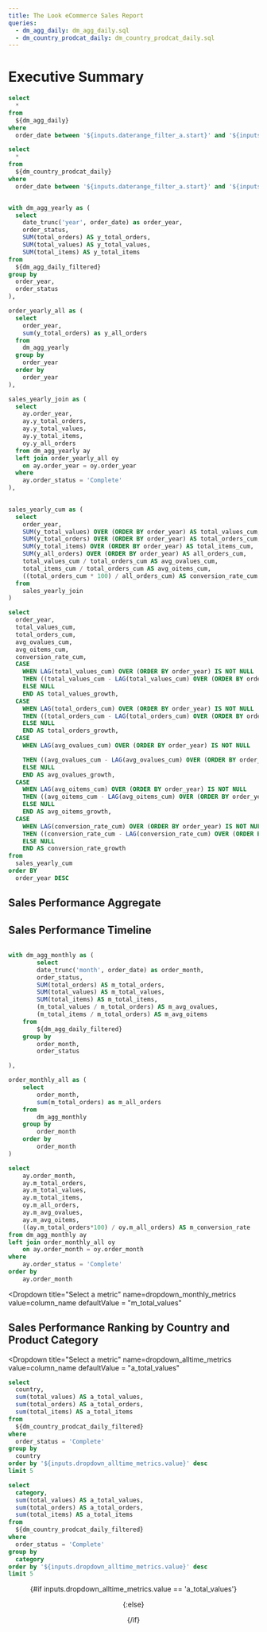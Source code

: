 ```yaml
---
title: The Look eCommerce Sales Report
queries:
  - dm_agg_daily: dm_agg_daily.sql
  - dm_country_prodcat_daily: dm_country_prodcat_daily.sql
---
```


# Executive Summary

<DateRange
    name=daterange_filter_a
    data={dm_agg_daily}
    dates=order_date
/>

```sql dm_agg_daily_filtered
select
  *
from
  ${dm_agg_daily}
where
  order_date between '${inputs.daterange_filter_a.start}' and '${inputs.daterange_filter_a.end}'
```

```sql dm_country_prodcat_daily_filtered
select
  *
from
  ${dm_country_prodcat_daily}
where
  order_date between '${inputs.daterange_filter_a.start}' and '${inputs.daterange_filter_a.end}'
```

```sql agg_sales_yearly_cum_growth

with dm_agg_yearly as (
  select
    date_trunc('year', order_date) as order_year,
    order_status,
    SUM(total_orders) AS y_total_orders,
    SUM(total_values) AS y_total_values,
    SUM(total_items) AS y_total_items
from
  ${dm_agg_daily_filtered}
group by
  order_year,
  order_status
),

order_yearly_all as (
  select
    order_year,
    sum(y_total_orders) as y_all_orders
  from
    dm_agg_yearly
  group by
    order_year
  order by
    order_year
),

sales_yearly_join as ( 
  select
    ay.order_year,
    ay.y_total_orders,
    ay.y_total_values,
    ay.y_total_items,
    oy.y_all_orders
  from dm_agg_yearly ay
  left join order_yearly_all oy
    on ay.order_year = oy.order_year
  where
    ay.order_status = 'Complete'
),

  
sales_yearly_cum as (
  select
    order_year,
    SUM(y_total_values) OVER (ORDER BY order_year) AS total_values_cum,
    SUM(y_total_orders) OVER (ORDER BY order_year) AS total_orders_cum,
    SUM(y_total_items) OVER (ORDER BY order_year) AS total_items_cum,
    SUM(y_all_orders) OVER (ORDER BY order_year) AS all_orders_cum,
    total_values_cum / total_orders_cum AS avg_ovalues_cum,
    total_items_cum / total_orders_cum AS avg_oitems_cum,
    ((total_orders_cum * 100) / all_orders_cum) AS conversion_rate_cum
  from
    sales_yearly_join
)

select
  order_year,
  total_values_cum,
  total_orders_cum,
  avg_ovalues_cum,
  avg_oitems_cum,
  conversion_rate_cum,
  CASE
    WHEN LAG(total_values_cum) OVER (ORDER BY order_year) IS NOT NULL
    THEN ((total_values_cum - LAG(total_values_cum) OVER (ORDER BY order_year)) / LAG(total_values_cum) OVER (ORDER BY order_year))
    ELSE NULL
    END AS total_values_growth,
  CASE
    WHEN LAG(total_orders_cum) OVER (ORDER BY order_year) IS NOT NULL
    THEN ((total_orders_cum - LAG(total_orders_cum) OVER (ORDER BY order_year)) / LAG(total_orders_cum) OVER (ORDER BY order_year))
    ELSE NULL
    END AS total_orders_growth,
  CASE
    WHEN LAG(avg_ovalues_cum) OVER (ORDER BY order_year) IS NOT NULL

    THEN ((avg_ovalues_cum - LAG(avg_ovalues_cum) OVER (ORDER BY order_year)) / LAG(avg_ovalues_cum) OVER (ORDER BY order_year))
    ELSE NULL
    END AS avg_ovalues_growth,
  CASE 
    WHEN LAG(avg_oitems_cum) OVER (ORDER BY order_year) IS NOT NULL
    THEN ((avg_oitems_cum - LAG(avg_oitems_cum) OVER (ORDER BY order_year)) / LAG(avg_oitems_cum) OVER (ORDER BY order_year))
    ELSE NULL
    END AS avg_oitems_growth,
  CASE
    WHEN LAG(conversion_rate_cum) OVER (ORDER BY order_year) IS NOT NULL
    THEN ((conversion_rate_cum - LAG(conversion_rate_cum) OVER (ORDER BY order_year)) / LAG(conversion_rate_cum) OVER (ORDER BY order_year))
    ELSE NULL
    END AS conversion_rate_growth
from
  sales_yearly_cum
order BY
  order_year DESC
```

## Sales Performance Aggregate
<center>
<Grid cols = 5>
<BigValue
  data={agg_sales_yearly_cum_growth[0]}
  title="Total Sales"
  value=total_values_cum
  fmt = usd2m
  comparison=total_values_growth
  comparisonFmt=pct1
  comparisonTitle="from prev. year"
/>
<BigValue
  data={agg_sales_yearly_cum_growth[0]}
  title="Total Orders"
  value=total_orders_cum
  fmt = '#,##0.00,"k"'
  comparison=total_orders_growth
  comparisonFmt=pct1
  comparisonTitle="from prev. year"
/>
<BigValue
  data={agg_sales_yearly_cum_growth[0]}
  title="Avg Order Value"
  value=avg_ovalues_cum
  fmt = '"$"#,##0.00'
  comparison=avg_ovalues_growth
  comparisonFmt=pct1
  comparisonTitle="from prev. year"
/>
<BigValue
  data={agg_sales_yearly_cum_growth[0]}
  title="Avg Order Items"
  value=avg_oitems_cum
  fmt = '#,##0 "item"'
  comparison=avg_oitems_growth
  comparisonFmt=pct1
  comparisonTitle="from prev. year"
/>
<BigValue
  data={agg_sales_yearly_cum_growth[0]}
  title="Conversion Rate"
  value=conversion_rate_cum
  fmt = '#,##0.00"%"'
  comparison=conversion_rate_growth
  comparisonFmt=pct1
  comparisonTitle="from prev. year"
/>
</Grid>
</center>

## Sales Performance Timeline

```sql agg_sales_monthly

with dm_agg_monthly as (
		select
		date_trunc('month', order_date) as order_month,
		order_status,
		SUM(total_orders) AS m_total_orders,
		SUM(total_values) AS m_total_values,
		SUM(total_items) AS m_total_items,
		(m_total_values / m_total_orders) AS m_avg_ovalues,
		(m_total_items / m_total_orders) AS m_avg_oitems
	from
		${dm_agg_daily_filtered}
	group by
		order_month,
		order_status

),

order_monthly_all as (
	select
		order_month,
		sum(m_total_orders) as m_all_orders
	from
		dm_agg_monthly
	group by
		order_month
	order by
		order_month
)

select
	ay.order_month,
	ay.m_total_orders,
	ay.m_total_values,
	ay.m_total_items,
	oy.m_all_orders,
	ay.m_avg_ovalues,
	ay.m_avg_oitems,
	((ay.m_total_orders*100) / oy.m_all_orders) AS m_conversion_rate
from dm_agg_monthly ay
left join order_monthly_all oy
	on ay.order_month = oy.order_month
where
	ay.order_status = 'Complete'
order by
	ay.order_month
```

<Dropdown
  title="Select a metric"
  name=dropdown_monthly_metrics
  value=column_name
  defaultValue = "m_total_values"
>
  <DropdownOption valueLabel="Total Sales" value="m_total_values"/>
  <DropdownOption valueLabel="Total Orders" value="m_total_orders"/>
  <DropdownOption valueLabel="Average Order Values" value="m_avg_ovalues"/>
  <DropdownOption valueLabel="Average Order Items" value="m_avg_oitems"/>
  <DropdownOption valueLabel="Conversion Rate" value="m_conversion_rate"/>
</Dropdown>

<center>
<LineChart
  data={agg_sales_monthly}
  x=order_month
  y={inputs.dropdown_monthly_metrics.value}
  yScale=true
  yGridlines=false
  yAxisLabels=false
  yAxisTitle={inputs.dropdown_monthly_metrics.label}
  labels=false
  sort=false>
  <ReferenceArea
    xMin='2020-01-01'
    xMax='2022-12-31'
    label="Covid-19" color=red
  />
</LineChart>
</center>

## Sales Performance Ranking by Country and Product Category

<Dropdown
  title="Select a metric"
  name=dropdown_alltime_metrics
  value=column_name
  defaultValue = "a_total_values"
>
  <DropdownOption valueLabel="Total Sales" value="a_total_values"/>
  <DropdownOption valueLabel="Total Orders" value="a_total_orders"/>
  <DropdownOption valueLabel="Total Items" value="a_total_items"/>
</Dropdown>

```sql top5_country
select
  country,
  sum(total_values) AS a_total_values,
  sum(total_orders) AS a_total_orders,
  sum(total_items) AS a_total_items
from
  ${dm_country_prodcat_daily_filtered}
where
  order_status = 'Complete'
group by
  country
order by '${inputs.dropdown_alltime_metrics.value}' desc
limit 5
```

```sql top5_prodcat
select
  category,
  sum(total_values) AS a_total_values,
  sum(total_orders) AS a_total_orders,
  sum(total_items) AS a_total_items
from
  ${dm_country_prodcat_daily_filtered}
where
  order_status = 'Complete'
group by
  category
order by '${inputs.dropdown_alltime_metrics.value}' desc
limit 5
```

<center>
{#if inputs.dropdown_alltime_metrics.value == 'a_total_values'}

  <Grid cols = 2>
  <BarChart
  data={top5_country}
  x=country
  y={inputs.dropdown_alltime_metrics.value}
  swapXY=true
  yFmt=usd0k
  title="Top 5 Total Sales by Country"
  />
  <BarChart
  data={top5_prodcat}
  x=category
  y={inputs.dropdown_alltime_metrics.value}
  swapXY=true
  yFmt=usd0k
  title="Top 5 Total Sales by Product Category"
  />
  </Grid>

{:else}

  <Grid cols = 2>
  <BarChart
  data={top5_country}
  x=country
  y={inputs.dropdown_alltime_metrics.value}
  swapXY=true
  yFmt='#,##0.0,"k"'
  title="Top 5 Total Sales by Country"
  />
  <BarChart
  data={top5_prodcat}
  x=category
  y={inputs.dropdown_alltime_metrics.value}
  swapXY=true
  yFmt= '#,##0.0,"k"'
  title="Top 5 Total Sales by Product Category"
  />
</Grid>
{/if}
</center>